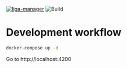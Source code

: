 [![liga-manager](https://img.shields.io/endpoint?url=https://cloud.cypress.io/badge/simple/dnpc8n&style=flat&logo=cypress)](https://cloud.cypress.io/projects/dnpc8n/runs)
![Build](https://github.com/RobertKitzing/liga-manager-ui/actions/workflows/main.yml/badge.svg?event=push)

# Development workflow

```bash
docker-compose up -d
```

Go to http://localhost:4200